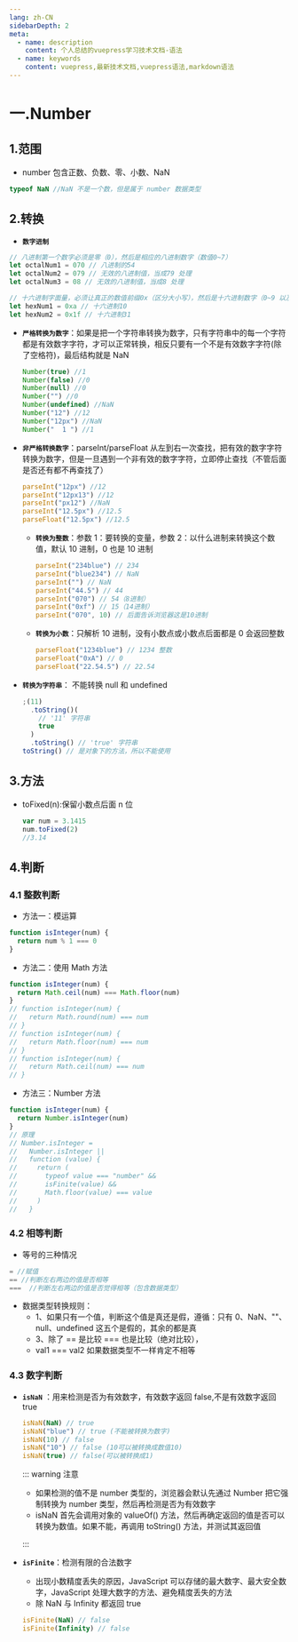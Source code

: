 ```yaml
---
lang: zh-CN
sidebarDepth: 2
meta:
  - name: description
    content: 个人总结的vuepress学习技术文档-语法
  - name: keywords
    content: vuepress,最新技术文档,vuepress语法,markdown语法
---
```


# 一.Number

## 1.范围

- number 包含正数、负数、零、小数、NaN

```js
typeof NaN //NaN 不是一个数，但是属于 number 数据类型
```

## 2.转换

- **`数字进制`**

```js
// 八进制第一个数字必须是零（0），然后是相应的八进制数字（数值0~7）
let octalNum1 = 070 // 八进制的54
let octalNum2 = 079 // 无效的八进制值，当成79 处理
let octalNum3 = 08 // 无效的八进制值，当成8 处理

// 十六进制字面量，必须让真正的数值前缀0x（区分大小写），然后是十六进制数字（0~9 以及A~F）
let hexNum1 = 0xa // 十六进制10
let hexNum2 = 0x1f // 十六进制31
```

- **`严格转换为数字`**：如果是把一个字符串转换为数字，只有字符串中的每一个字符都是有效数字字符，才可以正常转换，相反只要有一个不是有效数字字符(除了空格符)，最后结构就是 NaN

  ```js
  Number(true) //1
  Number(false) //0
  Number(null) //0
  Number("") //0
  Number(undefined) //NaN
  Number("12") //12
  Number("12px") //NaN
  Number("  1 ") //1
  ```

- **`非严格转换数字`**：parseInt/parseFloat 从左到右一次查找，把有效的数字字符转换为数字，但是一旦遇到一个非有效的数字字符，立即停止查找（不管后面是否还有都不再查找了）

  ```js
  parseInt("12px") //12
  parseInt("12px13") //12
  parseInt("px12") //NaN
  parseInt("12.5px") //12.5
  parseFloat("12.5px") //12.5
  ```

  - **`转换为整数`**：参数 1：要转换的变量，参数 2：以什么进制来转换这个数值，默认 10 进制，0 也是 10 进制

    ```js
    parseInt("234blue") // 234
    parseInt("blue234") // NaN
    parseInt("") // NaN
    parseInt("44.5") // 44
    parseInt("070") // 54（8进制）
    parseInt("0xf") // 15（14进制）
    parseInt("070", 10) // 后面告诉浏览器这是10进制
    ```

  - **`转换为小数`**：只解析 10 进制，没有小数点或小数点后面都是 0 会返回整数

    ```js
    parseFloat("1234blue") // 1234 整数
    parseFloat("0xA") // 0
    parseFloat("22.54.5") // 22.54
    ```

- **`转换为字符串`**： 不能转换 null 和 undefined

  ```js
  ;(11)
    .toString()(
      // '11' 字符串
      true
    )
    .toString() // 'true' 字符串
  toString() // 是对象下的方法，所以不能使用
  ```
## 3.方法

- toFixed(n):保留小数点后面 n 位

  ```js
  var num = 3.1415
  num.toFixed(2)
  //3.14
  ```

## 4.判断

### 4.1 整数判断

- 方法一：模运算

```js
function isInteger(num) {
  return num % 1 === 0
}
```

- 方法二：使用 Math 方法

```js
function isInteger(num) {
  return Math.ceil(num) === Math.floor(num)
}
// function isInteger(num) {
//   return Math.round(num) === num
// }
// function isInteger(num) {
//   return Math.floor(num) === num
// }
// function isInteger(num) {
//   return Math.ceil(num) === num
// }
```

- 方法三：Number 方法

```js
function isInteger(num) {
  return Number.isInteger(num)
}
// 原理
// Number.isInteger =
//   Number.isInteger ||
//   function (value) {
//     return (
//       typeof value === "number" &&
//       isFinite(value) &&
//       Math.floor(value) === value
//     )
//   }
```

### 4.2 相等判断

- 等号的三种情况

```js
= //赋值
== //判断左右两边的值是否相等
===  //判断左右两边的值是否觉得相等（包含数据类型）
```

- 数据类型转换规则：
  - 1、如果只有一个值，判断这个值是真还是假，遵循：只有 0、NaN、""、null、undefined 这五个是假的，其余的都是真
  - 3、除了 == 是比较 === 也是比较（绝对比较），
  - val1 === val2 如果数据类型不一样肯定不相等

### 4.3 数字判断

- **`isNaN`** ：用来检测是否为有效数字，有效数字返回 false,不是有效数字返回 true

  ```js
  isNaN(NaN) // true
  isNaN("blue") // true (不能被转换为数字)
  isNaN(10) // false
  isNaN("10") // false (10可以被转换成数值10)
  isNaN(true) // false(可以被转换成1)
  ```

  ::: warning 注意

  - 如果检测的值不是 number 类型的，浏览器会默认先通过 Number 把它强制转换为 number 类型，然后再检测是否为有效数字
  - isNaN 首先会调用对象的 valueOf() 方法，然后再确定返回的值是否可以转换为数值。如果不能，再调用 toString() 方法，并测试其返回值

  :::

- **`isFinite`**：检测有限的合法数字

  - 出现小数精度丢失的原因，JavaScript 可以存储的最大数字、最大安全数字，JavaScript 处理大数字的方法、避免精度丢失的方法
  - 除 NaN 与 Infinity 都返回 true

  ```js
  isFinite(NaN) // false
  isFinite(Infinity) // false
  ```
